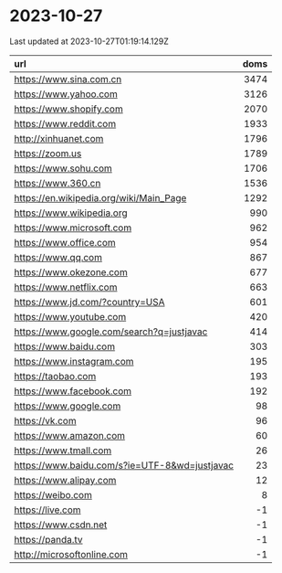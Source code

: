 # 2023-10-27

<!-- BEGIN -->
Last updated at 2023-10-27T01:19:14.129Z

url | doms
:- | -:
https://www.sina.com.cn | 3474
https://www.yahoo.com | 3126
https://www.shopify.com | 2070
https://www.reddit.com | 1933
http://xinhuanet.com | 1796
https://zoom.us | 1789
https://www.sohu.com | 1706
https://www.360.cn | 1536
https://en.wikipedia.org/wiki/Main_Page | 1292
https://www.wikipedia.org | 990
https://www.microsoft.com | 962
https://www.office.com | 954
https://www.qq.com | 867
https://www.okezone.com | 677
https://www.netflix.com | 663
https://www.jd.com/?country=USA | 601
https://www.youtube.com | 420
https://www.google.com/search?q=justjavac | 414
https://www.baidu.com | 303
https://www.instagram.com | 195
https://taobao.com | 193
https://www.facebook.com | 192
https://www.google.com | 98
https://vk.com | 96
https://www.amazon.com | 60
https://www.tmall.com | 26
https://www.baidu.com/s?ie=UTF-8&wd=justjavac | 23
https://www.alipay.com | 12
https://weibo.com | 8
https://live.com | -1
https://www.csdn.net | -1
https://panda.tv | -1
http://microsoftonline.com | -1
<!-- END -->
